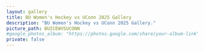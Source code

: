 ```yaml
---
layout: gallery
title: BU Women's Hockey vs UConn 2025 Gallery
description: "BU Women's Hockey vs UConn 2025 Gallery."
picture_path: BUICEWVSUCONN
#google_photos_album: "https://photos.google.com/share/your-album-link"
private: false
---
```

